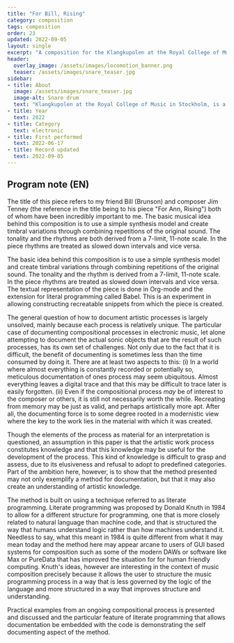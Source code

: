 ```yaml
---
title: "For Bill, Rising"
category: composition
tags: composition
order: 23
updated: 2022-09-05
layout: single
excerpt: "A composition for the Klangkupolen at the Royal College of Music in Stockholm."
header: 
  overlay_image: /assets/images/locomotion_banner.png
  teaser: /assets/images/snare_teaser.jpg
sidebar:
- title: About
  image: /assets/images/snare_teaser.jpg
  image-alt: Snare drum
  text: "Klangkupolen at the Royal College of Music in Stockholm, is a concerthall with 29.4 speakers in a dome like configuration."
- title: Year
  text: 2022
- title: Category
  text: electronic
- title: First performed
  text: 2022-06-17
- title: Record updated
  text: 2022-09-05
---
```

## Program note (EN)


The title of this piece refers to my friend Bill (Brunson) and composer Jim Tenney (the reference in the title being to his piece "For Ann, Rising") both of whom have been incredibly important to me. The basic musical idea behind this composition is to use a simple synthesis model and create timbral variations through combining repetitions of the original sound. The tonality and the rhythms are both derived from a 7-limit, 11-note scale. In the piece rhythms are treated as slowed down intervals and vice versa. 


The basic idea behind this composition is to use a simple synthesis model and create timbral variations through combining repetitions of the original sound. The tonality and the rhythm is derived from a 7-limit, 11-note scale. In the piece rhythms are treated as slowed down intervals and vice versa. The textual representation of the piece is done in Org-mode and the extension for literal programming called Babel. This is an experiment in allowing constructing recreatable snippets from which the piece is created.


The general question of how to document artistic processes is largely unsolved, mainly because each process is relatively unique. The particular case of documenting compositional processes in electronic music, let alone attempting to document the actual sonic objects that are the result of such processes, has its own set of challenges. Not only due to the fact that it is difficult, the benefit of documenting is sometimes less than the time consumed by doing it. There are at least two aspects to this: (i) In a world where almost everything is constantly recorded or potentially so, meticulous documentation of ones process may seem ubiquitous. Almost everything leaves a digital trace and that this may be difficult to trace later is easily forgotten. (ii) Even if the compositional process <i>may</i> be of interest to the composer or others, it is still not necessarily worth the while. Recreating from memory may be just as valid, and perhaps artistically more apt. After all, the documenting force is to some degree rooted in a modernistic view where the key to the work lies in the material with which it was created.

Though the elements of the process as material for an interpretation is questioned, an assumption in this paper is that the artistic work process constitutes knowledge and that this knowledge may be useful for the development of the process. This kind of knowledge is difficult to grasp and assess, due to its elusiveness and refusal to adopt to predefined categories. Part of the ambition here, however, is to show that the method presented may not only exemplify a method for documentation, but that it may also create an understanding of artistic knowledge.

The method is built on using a technique referred to as literate programming. Literate programming was proposed by Donald Knuth in 1984  to allow for a different structure for programming, one that is more closely related to natural language than machine code, and that is structured the way that humans understand logic rather than how machines understand it. Needless to say, what this meant in 1984 is quite different from what it may mean today and the method here may appear arcane to users of GUI based systems for composition such as some of the modern DAWs or software like Max or PureData that has improved the situation for for human friendly computing. Knuth's ideas, however are interesting in the context of music composition precisely because it allows the user to structure the music programming process in a way that is less governed by the logic of the language and more structured in a way that improves structure and understanding.

Practical examples from an ongoing compositional process is presented and discussed and the particular feature of literate programming that allows documentation be embedded with the code is demonstrating the self documenting aspect of the method.
